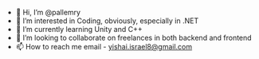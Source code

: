 - 👋 Hi, I’m @pallemry
- 👀 I’m interested in Coding, obviously, especially in .NET
- 🌱 I’m currently learning Unity and C++
- 💞️ I’m looking to collaborate on freelances in both backend and frontend
- 📫 How to reach me email - <a>yishai.israel8@gmail.com</a>

<!---
pallemry/pallemry is a ✨ special ✨ repository because its `README.md` (this file) appears on your GitHub profile.
You can click the Preview link to take a look at your changes.
--->
